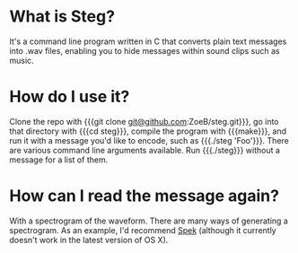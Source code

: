 # What is Steg?

It's a command line program written in C that converts plain text messages into .wav files, enabling you to hide messages within sound clips such as music.

# How do I use it?

Clone the repo with {{{git clone git@github.com:ZoeB/steg.git}}}, go into that directory with {{{cd steg}}}, compile the program with {{{make}}}, and run it with a message you'd like to encode, such as {{{./steg 'Foo'}}}.  There are various command line arguments available.  Run {{{./steg}}} without a message for a list of them.

# How can I read the message again?

With a spectrogram of the waveform.  There are many ways of generating a spectrogram.  As an example, I'd recommend [Spek](http://spek.cc) (although it currently doesn't work in the latest version of OS X).
